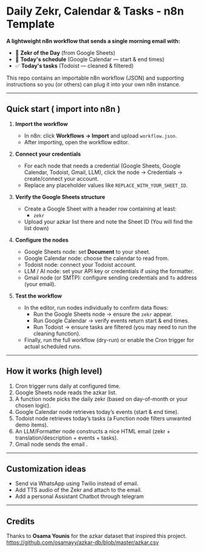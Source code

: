 # Daily Zekr, Calendar & Tasks - n8n Template

**A lightweight n8n workflow that sends a single morning email with:**
- 🕌 **Zekr of the Day** (from Google Sheets)
- 📅 **Today's schedule** (Google Calendar — start & end times)
- ✅ **Today's tasks** (Todoist — cleaned & filtered)

This repo contains an importable n8n workflow (JSON) and supporting instructions so you (or others) can plug it into your own n8n instance.

---

## Quick start ( import into n8n )

1. **Import the workflow**
   - In n8n: click **Workflows → Import** and upload `workflow.json`.
   - After importing, open the workflow editor.

2. **Connect your credentials**
   - For each node that needs a credential (Google Sheets, Google Calendar, Todoist, Gmail, LLM), click the node → Credentials → create/connect your account.
   - Replace any placeholder values like `REPLACE_WITH_YOUR_SHEET_ID`.

3. **Verify the Google Sheets structure**
   - Create a Google Sheet with a header row containing at least:
     - `zekr` 
   - Upload your azkar list there and note the Sheet ID (You will find the list down)

4. **Configure the nodes**
   - Google Sheets node: set **Document** to your sheet.
   - Google Calendar node: choose the calendar to read from.
   - Todoist node: connect your Todoist account.
   - LLM / AI node: set your API key or credentials if using the formatter.
   - Gmail node (or SMTP): configure sending credentials and `To` address (your email).

5. **Test the workflow**
   - In the editor, run nodes individually to confirm data flows:
     - Run the Google Sheets node → ensure the `zekr` appear.
     - Run Google Calendar → verify events return start & end times.
     - Run Todoist → ensure tasks are filtered (you may need to run the cleaning function).
   - Finally, run the full workflow (dry-run) or enable the Cron trigger for actual scheduled runs.

---

## How it works (high level)
1. Cron trigger runs daily at configured time.
2. Google Sheets node reads the azkar list.
3. A function node picks the daily zekr (based on day-of-month or your chosen logic).
4. Google Calendar node retrieves today’s events (start & end time).
5. Todoist node retrieves today’s tasks (a Function node filters unwanted demo items).
6. An LLM/Formatter node constructs a nice HTML email (zekr + translation/description + events + tasks).
7. Gmail node sends the email .

---

## Customization ideas
- Send via WhatsApp using Twilio instead of email.
- Add TTS audio of the Zekr and attach to the email.
- Add a personal Assistant Chatbot through telegram

---

## Credits
Thanks to **Osama Younis** for the azkar dataset that inspired this project.
https://github.com/osamayy/azkar-db/blob/master/azkar.csv
